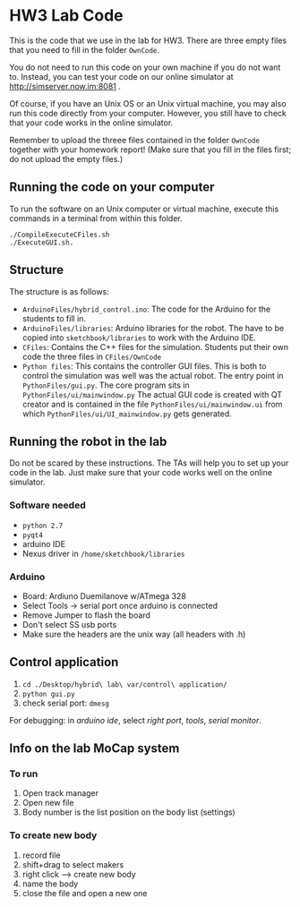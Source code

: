 # HW3 Lab Code

This is the code that we use in the lab for HW3.
There are three empty files that you need to fill in the folder `OwnCode`.

You do not need to run this code on your own machine if you do not want to.
Instead, you can test your code on our online simulator at http://simserver.now.im:8081 .

Of course, if you have an Unix OS or an Unix virtual machine, you may also run this code directly from your computer.
However, you still have to check that your code works in the online simulator.

Remember to upload the threee files contained in the folder `OwnCode` together with your homework report! (Make sure that you fill in the files first; do not upload the empty files.)


## Running the code on your computer

To run the software on an Unix computer or virtual machine, execute this commands in a terminal from within this folder.

    ./CompileExecuteCFiles.sh
    ./ExecuteGUI.sh.


## Structure

The structure is as follows:

* `ArduinoFiles/hybrid_control.ino`: The code for the Arduino for the students to fill in.
* `ArduinoFiles/libraries`: Arduino libraries for the robot. The have to be copied into `sketchbook/libraries` to work with the Arduino IDE.
* `CFiles`: Contains the C++ files for the simulation. Students put their own code the three files in `CFiles/OwnCode`
* `Python files`: This contains the controller GUI files. This is both to control the simulation was well was the actual robot. The entry point in `PythonFiles/gui.py`. The core program sits in `PythonFiles/ui/mainwindow.py` The actual GUI code is created with QT creator and is contained in the file `PythonFiles/ui/mainwindow.ui` from which `PythonFiles/ui/UI_mainwindow.py` gets generated.



## Running the robot in the lab

Do not be scared by these instructions.
The TAs will help you to set up your code in the lab.
Just make sure that your code works well on the online simulator.

### Software needed

* `python 2.7`
* `pyqt4`
* arduino IDE
* Nexus driver in `/home/sketchbook/libraries`

### Arduino

* Board: Ardiuno Duemilanove w/ATmega 328
* Select Tools -> serial port once arduino is connected
* Remove Jumper to flash the board
* Don't select SS usb ports
* Make sure the headers are the unix way (all headers with .h)


## Control application

1. `cd ./Desktop/hybrid\ lab\ var/control\ application/`
2. `python gui.py`
3. check serial port: `dmesg`

For debugging: in *arduino ide*, select *right port*, *tools*, *serial monitor*.



## Info on the lab MoCap system

### To run

1. Open track manager
2. Open new file
3. Body number is the list position on the body list (settings)

### To create new body

1. record file
2. shift+drag to select makers
3. right click --> create new body
4. name the body
5. close the file and open a new one
